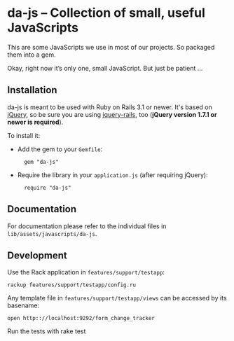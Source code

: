 # da-js – Collection of small, useful JavaScripts
This are some JavaScripts we use in most of our projects. So packaged them into a gem.

Okay, right now it’s only one, small JavaScript. But just be patient … 
 
## Installation
da-js is meant to be used with Ruby on Rails 3.1 or newer. It's based on [jQuery](http://jquery.com), so be sure you are using [jquery-rails](https://github.com/rails/jquery-rails), too (__jQuery version 1.7.1 or newer is required__).

To install it:

* Add the gem to your `Gemfile`:
      
        gem "da-js"
    
* Require the library in your `application.js` (after requiring jQuery):
    
        require "da-js"
    
## Documentation
For documentation please refer to the individual files in `lib/assets/javascripts/da-js`.

## Development
Use the Rack application in `features/support/testapp`:

    rackup features/support/testapp/config.ru
    
Any template file in `features/support/testapp/views` can be accessed by its basename:
    
    open http:://localhost:9292/form_change_tracker
    
Run the tests with
    rake test